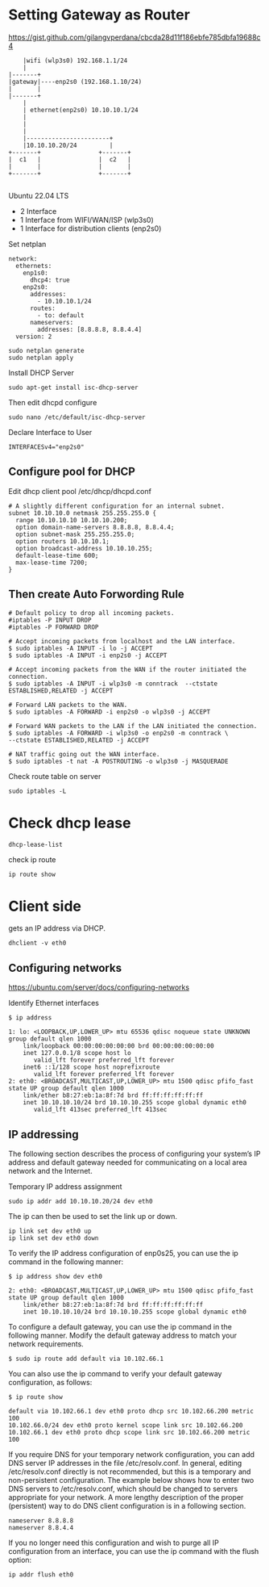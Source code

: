 # Setting Gateway as Router


https://gist.github.com/gilangvperdana/cbcda28d11f186ebfe785dbfa19688c4

```
    |wifi (wlp3s0) 192.168.1.1/24
    |
|-------+
|gateway|----enp2s0 (192.168.1.10/24) 
|       |
|-------+
    |                       
    | ethernet(enp2s0) 10.10.10.1/24
    |
    |
    | 
    |-----------------------+
    |10.10.10.20/24         |
+-------+                +-------+ 
|  c1   |                |  c2   |
|       |                |       |
+-------+                +-------+


```
Ubuntu 22.04 LTS
* 2 Interface
* 1 Interface from WIFI/WAN/ISP (wlp3s0)
* 1 Interface for distribution clients (enp2s0)

Set netplan
```
network:
  ethernets:
    enp1s0:
      dhcp4: true
    enp2s0:
      addresses:
        - 10.10.10.1/24
      routes:
        - to: default
      nameservers:
        addresses: [8.8.8.8, 8.8.4.4]
  version: 2
```

```
sudo netplan generate
sudo netplan apply
```

Install DHCP Server

```
sudo apt-get install isc-dhcp-server
```

Then edit dhcpd configure
```
sudo nano /etc/default/isc-dhcp-server
```

Declare Interface to User

```
INTERFACESv4="enp2s0"
```

## Configure pool for DHCP

Edit dhcp client pool 
/etc/dhcp/dhcpd.conf 
```
# A slightly different configuration for an internal subnet.
subnet 10.10.10.0 netmask 255.255.255.0 {
  range 10.10.10.10 10.10.10.200;
  option domain-name-servers 8.8.8.8, 8.8.4.4;
  option subnet-mask 255.255.255.0;
  option routers 10.10.10.1;
  option broadcast-address 10.10.10.255;
  default-lease-time 600;
  max-lease-time 7200;
}
```

## Then create Auto Forwording Rule

```
# Default policy to drop all incoming packets.
#iptables -P INPUT DROP
#iptables -P FORWARD DROP

# Accept incoming packets from localhost and the LAN interface.
$ sudo iptables -A INPUT -i lo -j ACCEPT
$ sudo iptables -A INPUT -i enp2s0 -j ACCEPT

# Accept incoming packets from the WAN if the router initiated the connection.
$ sudo iptables -A INPUT -i wlp3s0 -m conntrack  --ctstate ESTABLISHED,RELATED -j ACCEPT

# Forward LAN packets to the WAN.
$ sudo iptables -A FORWARD -i enp2s0 -o wlp3s0 -j ACCEPT

# Forward WAN packets to the LAN if the LAN initiated the connection.
$ sudo iptables -A FORWARD -i wlp3s0 -o enp2s0 -m conntrack \
--ctstate ESTABLISHED,RELATED -j ACCEPT

# NAT traffic going out the WAN interface.
$ sudo iptables -t nat -A POSTROUTING -o wlp3s0 -j MASQUERADE
```

Check route table on server
```
sudo iptables -L
```

# Check dhcp lease

```
dhcp-lease-list
```

check ip route
```
ip route show
```

# Client side
gets an IP address via DHCP.
```
dhclient -v eth0
```

## Configuring networks

https://ubuntu.com/server/docs/configuring-networks


Identify Ethernet interfaces
```
$ ip address

1: lo: <LOOPBACK,UP,LOWER_UP> mtu 65536 qdisc noqueue state UNKNOWN group default qlen 1000
    link/loopback 00:00:00:00:00:00 brd 00:00:00:00:00:00
    inet 127.0.0.1/8 scope host lo
       valid_lft forever preferred_lft forever
    inet6 ::1/128 scope host noprefixroute 
       valid_lft forever preferred_lft forever
2: eth0: <BROADCAST,MULTICAST,UP,LOWER_UP> mtu 1500 qdisc pfifo_fast state UP group default qlen 1000
    link/ether b8:27:eb:1a:8f:7d brd ff:ff:ff:ff:ff:ff
    inet 10.10.10.10/24 brd 10.10.10.255 scope global dynamic eth0
       valid_lft 413sec preferred_lft 413sec

```

## IP addressing
The following section describes the process of configuring your system’s IP address and default gateway needed for communicating on a local area network and the Internet.

Temporary IP address assignment
```
sudo ip addr add 10.10.10.20/24 dev eth0
```

The ip can then be used to set the link up or down.
```
ip link set dev eth0 up
ip link set dev eth0 down
```

To verify the IP address configuration of enp0s25, you can use the ip command in the following manner:
```
$ ip address show dev eth0

2: eth0: <BROADCAST,MULTICAST,UP,LOWER_UP> mtu 1500 qdisc pfifo_fast state UP group default qlen 1000
    link/ether b8:27:eb:1a:8f:7d brd ff:ff:ff:ff:ff:ff
    inet 10.10.10.10/24 brd 10.10.10.255 scope global dynamic eth0
```

To configure a default gateway, you can use the ip command in the following manner. Modify the default gateway address to match your network requirements.

```
$ sudo ip route add default via 10.102.66.1
```
You can also use the ip command to verify your default gateway configuration, as follows:

```
$ ip route show

default via 10.102.66.1 dev eth0 proto dhcp src 10.102.66.200 metric 100
10.102.66.0/24 dev eth0 proto kernel scope link src 10.102.66.200
10.102.66.1 dev eth0 proto dhcp scope link src 10.102.66.200 metric 100 
```

If you require DNS for your temporary network configuration, you can add DNS server IP addresses in the file /etc/resolv.conf. In general, editing /etc/resolv.conf directly is not recommended, but this is a temporary and non-persistent configuration. The example below shows how to enter two DNS servers to /etc/resolv.conf, which should be changed to servers appropriate for your network. A more lengthy description of the proper (persistent) way to do DNS client configuration is in a following section.
```
nameserver 8.8.8.8
nameserver 8.8.4.4
```
If you no longer need this configuration and wish to purge all IP configuration from an interface, you can use the ip command with the flush option:
```
ip addr flush eth0
```

